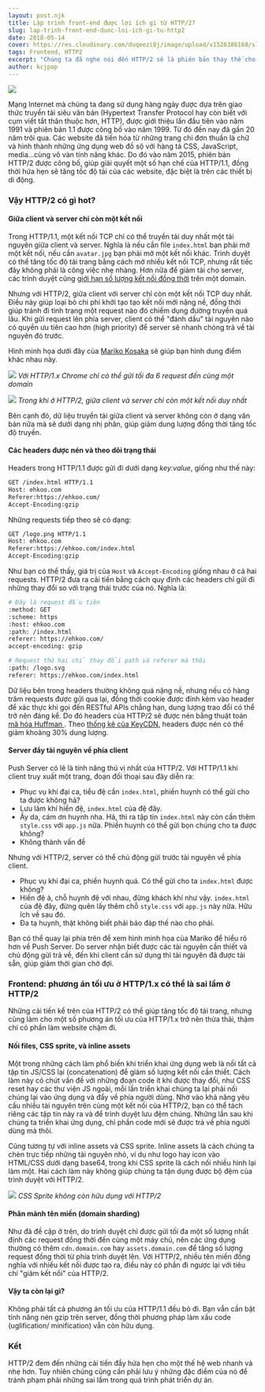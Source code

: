 ```yaml
---
layout: post.njk
title: Lập trình front-end được lợi ích gì từ HTTP/2?
slug: lap-trinh-front-end-duoc-loi-ich-gi-tu-http2
date: 2018-05-14
cover: https://res.cloudinary.com/duqeezi8j/image/upload/v1526386160/sls-rocket-scene-1_ruuwgh.png
tags: Frontend, HTTP2
excerpt: "Chúng ta đã nghe nói đến HTTP/2 sẽ là phiên bản thay thế cho HTTP/1.1. Nhưng chính xác thì HTTP/2 là gì và nó đem đến những lợi ích nào cho lập trình viên front-end vậy?"
author: kcjpop
---
```


![](https://res.cloudinary.com/duqeezi8j/image/upload/v1526386160/sls-rocket-scene-1_ruuwgh.png)

Mạng Internet mà chúng ta đang sử dụng hàng ngày được dựa trên giao thức truyền tải siêu văn bản (Hypertext Transfer Protocol hay còn biết với cụm viết tắt thân thuộc hơn, HTTP), được giới thiệu lần đầu tiên vào năm 1991 và phiên bản 1.1 được công bố vào năm 1999. Từ đó đến nay đã gần 20 năm trôi qua. Các website đã tiến hóa từ những trang chỉ đơn thuần là chữ và hình thành những ứng dụng web đồ sộ với hàng tá CSS, JavaScript, media...cùng vô vàn tính năng khác. Do đó vào năm 2015, phiên bản HTTP/2 được công bố, giúp giải quyết một số hạn chế của HTTP/1.1, đồng thời hứa hẹn sẽ tăng tốc độ tải của các website, đặc biệt là trên các thiết bị di động.

### Vậy HTTP/2 có gì hot?

#### Giữa client và server chỉ còn một kết nối

Trong HTTP/1.1, một kết nối TCP chỉ có thể truyền tải duy nhất một tài nguyên giữa client và server. Nghĩa là nếu cần file `index.html` bạn phải mở một kết nối, nếu cần `avatar.jpg` bạn phải mở một kết nối khác. Trình duyệt có thể tăng tốc độ tải trang bằng cách mở nhiều kết nối TCP, nhưng rất tiếc đây không phải là công việc nhẹ nhàng. Hơn nữa để giảm tải cho server, các trình duyệt cũng [giới hạn số lượng kết nối đồng thời](https://stackoverflow.com/questions/985431/max-parallel-http-connections-in-a-browser) trên một domain.

Nhưng với HTTP/2, giữa client với server chỉ còn một kết nối TCP duy nhất. Điều này giúp loại bỏ chi phí khởi tạo tạo kết nối mới nặng nề, đồng thời giúp tránh đi tình trạng một request nào đó chiếm dụng đường truyền quá lâu. Khi gửi request lên phía server, client có thể "đánh dấu" tài nguyên nào có quyền ưu tiên cao hơn (high priority) để server sẽ nhanh chóng trả về tài nguyên đó trước.

Hình minh họa dưới đây của [Mariko Kosaka](https://twitter.com/kosamari/status/859958929484337152) sẽ giúp bạn hình dung điểm khác nhau này.

![](https://res.cloudinary.com/duqeezi8j/image/upload/v1526295127/C-8t64sXYAEf7GG_dcxvqc.jpg)
_Với HTTP/1.x Chrome chỉ có thể gửi tối đa 6 request đến cùng một domain_

![](https://res.cloudinary.com/duqeezi8j/image/upload/v1526295115/C-8t70YXoAEShUL_ykkmgx.jpg)
_Trong khi ở HTTP/2, giữa client và server chỉ còn một kết nối duy nhất_

Bên cạnh đó, dữ liệu truyền tải giữa client và server không còn ở dạng văn bản nữa mà sẽ dưới dạng nhị phân, giúp giảm dung lượng đồng thời tăng tốc độ truyền.

#### Các headers được nén và theo dõi trạng thái

Headers trong HTTP/1.1 được gửi đi dưới dạng _key:value_, giống như thế này:

```bash
GET /index.html HTTP/1.1
Host: ehkoo.com
Referer:https://ehkoo.com/
Accept-Encoding:gzip
```

Những requests tiếp theo sẽ có dạng:

```bash
GET /logo.png HTTP/1.1
Host: ehkoo.com
Referer:https://ehkoo.com/index.html
Accept-Encoding:gzip
```

Như bạn có thể thấy, giá trị của `Host` và `Accept-Encoding` giống nhau ở cả hai requests. HTTP/2 đưa ra cải tiến bằng cách quy định các headers chỉ gửi đi những thay đổi so với trạng thái trước của nó. Nghĩa là:

```bash
# Đây là request đầu tiên
:method: GET
:scheme: https
:host: ehkoo.com
:path: /index.html
referer: https://ehkoo.com/
accept-encoding: gzip
```

```bash
# Request thứ hai chỉ thay đổi path và referer mà thôi
:path: /logo.svg
referer: https://ehkoo.com/index.html
```

Dữ liệu bên trong headers thường không quá nặng nề, nhưng nếu có hàng trăm requests được gửi qua lại, đồng thời cookie được đính kèm vào header để xác thực khi gọi đến RESTful APIs chẳng hạn, dung lượng trao đổi có thể trở nên đáng kể. Do đó headers của HTTP/2 sẽ được nén bằng thuật toán [mã hóa Huffman ](https://vi.wikipedia.org/wiki/M%C3%A3_h%C3%B3a_Huffman). Theo [thống kê của KeyCDN](https://www.keycdn.com/blog/http2-hpack-compression/), headers được nén có thể giảm khoảng 30% dung lượng.

#### Server đẩy tài nguyên về phía client

Push Server có lẽ là tính năng thú vị nhất của HTTP/2. Với HTTP/1.1 khi client truy xuất một trang, đoạn đối thoại sau đây diễn ra:

- Phục vụ khí đại ca, tiểu đệ cần `index.html`, phiền huynh có thể gửi cho ta được không hả?
- Lưu lãm khí hiền đệ, `index.html` của đệ đây.
- Ây da, cám ơn huynh nha. Hả, thì ra tập tin `index.html` này còn cần thêm `style.css` với `app.js` nữa. Phiền huynh có thể gửi bọn chúng cho ta được không?
- Không thành vấn đề

Nhưng với HTTP/2, server có thể chủ động gửi trước tài nguyên về phía client.

- Phục vụ khí đại ca, phiền huynh quá. Có thể gửi cho ta `index.html` được không?
- Hiền đệ à, chỗ huynh đệ với nhau, đừng khách khí như vậy. `index.html` của đệ đây, đừng quên lấy thêm chỗ `style.css` với `app.js` này nữa. Hữu ích về sau đó.
- Đa tạ huynh, thật không biết phải báo đáp thế nào cho phải.

Bạn có thể quay lại phía trên để xem hình minh họa của Mariko để hiểu rõ hơn về Push Server. Do server nhận biết được các tài nguyên cần thiết và chủ động gửi trả về, đến khi client cần sử dụng thì tài nguyên đã được tải sẵn, giúp giảm thời gian chờ đợi.

### Frontend: phương án tối ưu ở HTTP/1.x có thể là sai lầm ở HTTP/2

Những cải tiến kể trên của HTTP/2 có thể giúp tăng tốc độ tải trang, nhưng cũng làm cho một số phương án tối ưu của HTTP/1.x trở nên thừa thãi, thậm chí có phần làm website chậm đi.

#### Nối files, CSS sprite, và inline assets

Một trong những cách làm phổ biến khi triển khai ứng dụng web là nối tất cả tập tin JS/CSS lại (concatenation) để giảm số lượng kết nối cần thiết. Cách làm này có chút vấn đề với những đoạn code ít khi được thay đổi, như CSS reset hay các thư viện JS ngoài, mỗi lần triển khai chúng ta lại phải nối chúng lại vào ứng dụng và đẩy về phía người dùng. Nhờ vào khả năng yêu cầu nhiều tài nguyên trên cùng một kết nối của HTTP/2, bạn có thể tách riêng các tập tin này ra và để trình duyệt lưu đệm chúng. Những lần sau khi chúng ta triển khai ứng dụng, chỉ phần code mới sẽ được trả về phía người dùng mà thôi.

Cũng tương tự với inline assets và CSS sprite. Inline assets là cách chúng ta chèn trực tiếp những tài nguyên nhỏ, ví dụ như logo hay icon vào HTML/CSS dưới dạng base64, trong khi CSS sprite là cách nối nhiều hình lại làm một. Hai cách làm này không giúp chúng ta tận dụng được bộ đệm của trình duyệt với HTTP/2.

![](https://res.cloudinary.com/duqeezi8j/image/upload/v1526386548/nav_logo107_kh5shk.png)
_CSS Sprite không còn hữu dụng với HTTP/2_

#### Phân mảnh tên miền (domain sharding)

Như đã đề cập ở trên, do trình duyệt chỉ được gửi tối đa một số lượng nhất định các request đồng thời đến cùng một máy chủ, nên các ứng dụng thường có thêm `cdn.domain.com` hay `assets.domain.com` để tăng số lượng request đồng thời từ phía trình duyệt lên. Với HTTP/2, nhiều tên miền đồng nghĩa với nhiều kết nối được tạo ra, điều này có phần đi ngược lại với tiêu chí "giảm kết nối" của HTTP/2.

#### Vậy ta còn lại gì?

Không phải tất cả phương án tối ưu của HTTP/1.1 đều bỏ đi. Bạn vẫn cần bật tính năng nén gzip trên server, đồng thời phương pháp làm xấu code (uglification/ minification) vẫn còn hữu dụng.

### Kết

HTTP/2 đem đến những cải tiến đầy hứa hẹn cho một thế hệ web nhanh và nhẹ hơn. Tuy nhiên chúng cũng cần phải lưu ý những đặc điểm của nó để tránh phạm phải những sai lầm trong quá trình phát triển dự án.
